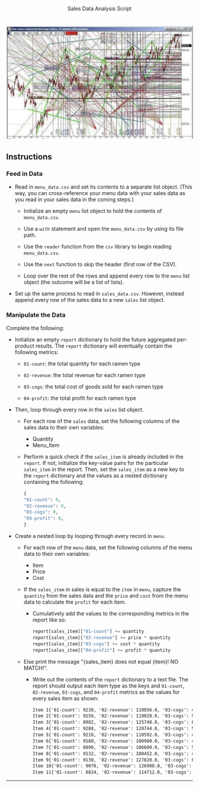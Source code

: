 <p align="center">
Sales Data Analysis Script
<h1 align="center"><img src="Resources/Analysis_Paralysis.jpg"/></h1>
</p>

## Instructions

### Feed in Data

* Read in `menu_data.csv` and set its contents to a separate list object. (This way, you can cross-reference your menu data with your sales data as you read in your sales data in the coming steps.)

  * Initialize an empty `menu` list object to hold the contents of `menu_data.csv`.

  * Use a `with` statement and open the `menu_data.csv` by using its file path.

  * Use the `reader` function from the `csv` library to begin reading `menu_data.csv`.

  * Use the `next` function to skip the header (first row of the CSV).

  * Loop over the rest of the rows and append every row to the `menu` list object (the outcome will be a list of lists).

* Set up the same process to read in `sales_data.csv`. However, instead append every row of the sales data to a new `sales` list object.

### Manipulate the Data

Complete the following:

* Initialize an empty `report` dictionary to hold the future aggregated per-product results. The `report` dictionary will eventually contain the following metrics:

  * `01-count`: the total quantity for each ramen type

  * `02-revenue`: the total revenue for each ramen type

  * `03-cogs`: the total cost of goods sold for each ramen type

  * `04-profit`: the total profit for each ramen type

* Then, loop through every row in the `sales` list object.

  * For each row of the `sales` data, set the following columns of the sales data to their own variables:

    * Quantity
    * Menu_Item

  * Perform a quick check if the `sales_item` is already included in the `report`. If not, initialize the key-value pairs for the particular `sales_item` in the report. Then, set the `sales_item` as a new key to the `report` dictionary and the values as a nested dictionary containing the following:

    ```python
    {
    "01-count": 0,
    "02-revenue": 0,
    "03-cogs": 0,
    "04-profit": 0,
    }
    ```

* Create a nested loop by looping through every record in `menu`.

  * For each row of the `menu` data, set the following columns of the menu data to their own variables:

    * Item
    * Price
    * Cost

  * If the `sales_item` in sales is equal to the `item` in `menu`, capture the `quantity` from the sales data and the `price` and `cost` from the menu data to calculate the `profit` for each item.

    * Cumulatively add the values to the corresponding metrics in the report like so:

      ```python
      report[sales_item]["01-count"] += quantity
      report[sales_item]["02-revenue"] += price * quantity
      report[sales_item]["03-cogs"] += cost * quantity
      report[sales_item]["04-profit"] += profit * quantity
      ```

  * Else print the message "{sales_item} does not equal {item}! NO MATCH!".

    * Write out the contents of the `report` dictionary to a text file. The report should output each item type as the keys and `01-count`, `02-revenue`, `03-cogs`, and `04-profit` metrics as the values for every sales item as shown:

      ```md
      Item 1{'01-count': 9238, '02-revenue': 110856.0, '03-cogs': 46190.0, '04-profit': 64666.0}
      Item 2{'01-count': 9156, '02-revenue': 119028.0, '03-cogs': 54936.0, '04-profit': 64092.0}
      Item 3{'01-count': 8982, '02-revenue': 125748.0, '03-cogs': 62874.0, '04-profit': 62874.0}
      Item 4{'01-count': 9288, '02-revenue': 120744.0, '03-cogs': 55728.0, '04-profit': 65016.0}
      Item 5{'01-count': 9216, '02-revenue': 110592.0, '03-cogs': 46080.0, '04-profit': 64512.0}
      Item 6{'01-count': 9180, '02-revenue': 100980.0, '03-cogs': 45900.0, '04-profit': 55080.0}
      Item 7{'01-count': 8890, '02-revenue': 106680.0, '03-cogs': 53340.0, '04-profit': 53340.0}
      Item 8{'01-count': 9132, '02-revenue': 100452.0, '03-cogs': 45660.0, '04-profit': 54792.0}
      Item 9{'01-count': 9130, '02-revenue': 127820.0, '03-cogs': 63910.0, '04-profit': 63910.0}
      Item 10{'01-count': 9070, '02-revenue': 126980.0, '03-cogs': 54420.0, '04-profit': 72560.0}
      Item 11{'01-count': 8824, '02-revenue': 114712.0, '03-cogs': 61768.0, '04-profit': 52944.0}
      ```

---
